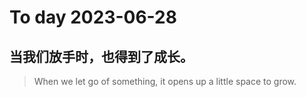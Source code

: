 
# To day 2023-06-28


## 当我们放手时，也得到了成长。
> When we let go of something, it opens up a little space to grow.

    